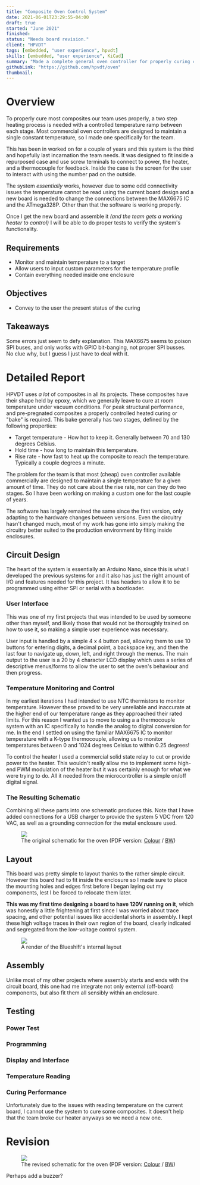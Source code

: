 ```yaml
---
title: "Composite Oven Control System"
date: 2021-06-01T23:29:55-04:00
draft: true
started: "June 2021"
finished:
status: "Needs board revision."
client: "HPVDT"
tags: [embedded, "user experience", hpvdt]
skills: [embedded, "user experience", KiCad]
summary: "Made a complete general oven controller for properly curing composites in our team's hand-made oven."
githubLink: "https://github.com/hpvdt/oven"
thumbnail:
---
```


# Overview

To properly cure most composites our team uses properly, a two step heating process is needed with a controlled temperature 
ramp between each stage. Most commercial oven controllers are designed to maintain a single constant temperature, so I made 
one specifically for the team.

This has been in worked on for a couple of years and this system is the third and hopefully last incarnation the team needs.
It was designed to fit inside a repurposed case and use screw terminals to connect to power, the heater, and a thermocouple 
for feedback. Inside the case is the screen for the user to interact with using the number pad on the outside.

The system *essentially* works, however due to some odd connectivity issues the temperature cannot be read using the current 
board design and a new board is needed to change the connections between the MAX6675 IC and the ATmega328P. Other than that 
the software is working properly.

Once I get the new board and assemble it *(and the team gets a working heater to control)* I will be able to do proper tests 
to verify the system's functionality.

## Requirements

- Monitor and maintain temperature to a target
- Allow users to input custom parameters for the temperature profile
- Contain everything needed inside one enclosure

## Objectives

- Convey to the user the present status of the curing

## Takeaways

Some errors just seem to defy explanation. This MAX6675 seems to poison SPI buses, and only works with GPIO bit-banging, not 
proper SPI busses. No clue why, but I guess I just have to deal with it.

# Detailed Report

HPVDT uses *a lot* of composites in all its projects. These composites have their shape held by epoxy, which we generally 
leave to cure at room temperature under vacuum conditions. For peak structural performance, and pre-pregnated composites a 
properly controlled heated curing or "bake" is required. This bake generally has two stages, defined by the following 
properties:

- Target temperature - How hot to keep it. Generally between 70 and 130 degrees Celsius.
- Hold time - how long to maintain this temperature.
- Rise rate - how fast to heat up the composite to reach the temperature. Typically a couple degrees a minute.

The problem for the team is that most (cheap) oven controller available commercially are designed to maintain a single 
temperature for a given amount of time. They do not care about the rise rate, nor can they do two stages. So I have been 
working on making a custom one for the last couple of years.

The software has largely remained the same since the first version, only adapting to the hardware changes between versions. 
Even the circuitry hasn't changed much, most of my work has gone into simply making the circuitry better suited to the 
production environment by fiting inside enclosures.

## Circuit Design

The heart of the system is essentially an Arduino Nano, since this is what I developed the previous systems for and it also 
has just the right amount of I/O and features needed for this project. It has headers to allow it to be programmed using 
either SPI or serial with a bootloader.

### User Interface

This was one of my first projects that was intended to be used by someone other than myself, and likely those that would not 
be thoroughly trained on how to use it, so making a simple user experience was necessary.

User input is handled by a simple 4 x 4 button pad, allowing them to use 10 buttons for entering digits, a decimal point, a 
backspace key, and then the last four to navigate up, down, left, and right through the menus. The main output to the user 
is a 20 by 4 character LCD display which uses a series of descriptive menus/forms to allow the user to set the oven's 
behaviour and then progress.

### Temperature Monitoring and Control

In my earliest iterations I had intended to use NTC thermistors to monitor temperature. However these proved to be very 
unreliable and inaccurate at the higher end of our temperature range as they approached their rated limits. For this reason 
I wanted us to move to using a a thermocouple system with an IC specifically to handle the analog to digital conversion for 
me. In the end I settled on using the familiar MAX6675 IC to monitor temperature with a K-type thermocouple, allowing us to 
monitor temperatures between 0 and 1024 degrees Celsius to within 0.25 degrees!

To control the heater I used a commercial solid state relay to cut or provide power to the heater. This wouldn't really 
allow me to implement some high-end PWM modulation of the heater but it was certainly enough for what we were trying to do. 
All it needed from the microcontroller is a simple on/off digital signal.

### The Resulting Schematic

Combining all these parts into one schematic produces this. Note that I have added connections for a USB charger to provide 
the system 5 VDC from 120 VAC, as well as a grounding connection for the metal enclosure used.

<figure>
<img src="/images/oven_schematic.svg">
<figcaption>The original schematic for the oven (PDF version: <a href="/pdf/oven.pdf">Colour</a> / <a href="/pdf/oven_bw.pdf">BW</a>)</figcaption>
</figure>

## Layout

This board was pretty simple to layout thanks to the rather simple circuit. However this board had to fit inside the 
enclosure so I made sure to place the mounting holes and edges first before I began laying out my components, lest I be 
forced to relocate them later.

**This was my first time designing a board to have 120V running on it**, which was honestly a little frightening at first 
since I was worried about trace spacing, and other potential issues like accidental shorts in assembly. I kept these high 
voltage traces in their own region of the board, clearly indicated and segregated from the low-voltage control system.

<figure>
<img src="/images/blueshift-render.jpg">
<figcaption>A render of the Blueshift's internal layout</figcaption>
</figure>


## Assembly

Unlike most of my other projects where assembly starts and ends with the circuit board, this one had me integrate not only 
external (off-board) components, but also fit them all sensibly within an enclosure.

## Testing

### Power Test

### Programming

### Display and Interface

### Temperature Reading

### Curing Performance

Unfortunately due to the issues with reading temperature on the current board, I cannot use the system to cure some 
composites. It doesn't help that the team broke our heater anyways so we need a new one.

# Revision

<figure>
<img src="/images/oven_v2_schematic.svg">
<figcaption>The revised schematic for the oven (PDF version: <a href="/pdf/oven_v2.pdf">Colour</a> / <a href="/pdf/oven_v2_bw.pdf">BW</a>)</figcaption>
</figure>

Perhaps add a buzzer?

